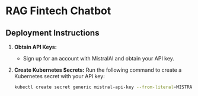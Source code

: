 # RAG Fintech Chatbot 


## Deployment Instructions

1. **Obtain API Keys:**
   - Sign up for an account with MistralAI and obtain your API key.

2. **Create Kubernetes Secrets:**
   Run the following command to create a Kubernetes secret with your API key:
   ```bash
   kubectl create secret generic mistral-api-key --from-literal=MISTRAL_API_KEY=<your-api-key>
